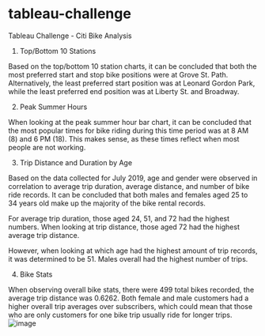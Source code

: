 # tableau-challenge

Tableau Challenge - Citi Bike Analysis

1.	Top/Bottom 10 Stations

Based on the top/bottom 10 station charts, it can be concluded that both the most preferred start and stop bike positions were at Grove St. Path. Alternatively, the least preferred start position was at Leonard Gordon Park, while the least preferred end position was at Liberty St. and Broadway.
 
2.	Peak Summer Hours

When looking at the peak summer hour bar chart, it can be concluded that the most popular times for bike riding during this time period was at 8 AM (8) and 6 PM (18). This makes sense, as these times reflect when most people are not working. 

3.	Trip Distance and Duration by Age

Based on the data collected for July 2019, age and gender were observed in correlation to average trip duration, average distance, and number of bike ride records. It can be concluded that both males and females aged 25 to 34 years old make up the majority of the bike rental records. 

For average trip duration, those aged 24, 51, and 72 had the highest numbers. When looking at trip distance, those aged 72 had the highest average trip distance. 

However, when looking at which age had the highest amount of trip records, it was determined to be 51. Males overall had the highest number of trips.

4.	Bike Stats

When observing overall bike stats, there were 499 total bikes recorded, the average trip distance was 0.6262. Both female and male customers had a higher overall trip averages over subscribers, which could mean that those who are only customers for one bike trip usually ride for longer trips.
![image](https://github.com/lincolnmartin/tableau-challenge/assets/127703368/0f4d3f9f-eee4-4c93-bc16-08dde4246aa6)
